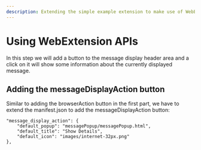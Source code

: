 ```yaml
---
description: Extending the simple example extension to make use of WebExtension APIs. 2
---
```


# Using WebExtension APIs

In this step we will add a button to the message display header area and a click on it will show some information about the currently displayed message.

## Adding the messageDisplayAction button

Similar to adding the browserAction button in the first part, we have to extend the manifest.json to add the messageDisplayAction button:

```
"message_display_action": {
    "default_popup": "messagePopup/messagePopup.html",
    "default_title": "Show Details",
    "default_icon": "images/internet-32px.png"
},
```

